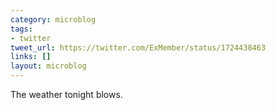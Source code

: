 ```yaml
---
category: microblog
tags:
- twitter
tweet_url: https://twitter.com/ExMember/status/1724438463
links: []
layout: microblog
---
```

The weather tonight blows.
